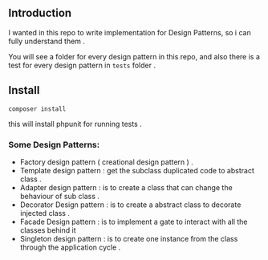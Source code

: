 ## Introduction
 
I wanted in this repo to write implementation for Design Patterns, so i can fully understand them . 

You will see a folder for every design pattern in this repo, and also there is a test for every design pattern in `tests` folder . 

## Install 

```
composer install
```

this will install phpunit for running tests . 

### Some Design Patterns: 

- Factory design pattern ( creational design pattern ) . 
- Template design pattern : get the subclass duplicated code to abstract class .
- Adapter design pattern : is to create a class that can change the behaviour of sub class .
- Decorator Design pattern : is to create a abstract class to decorate injected class .
- Facade Design pattern : is to implement a gate to interact with all the classes behind it 
- Singleton design pattern : is to create one instance from the class through the application cycle . 

